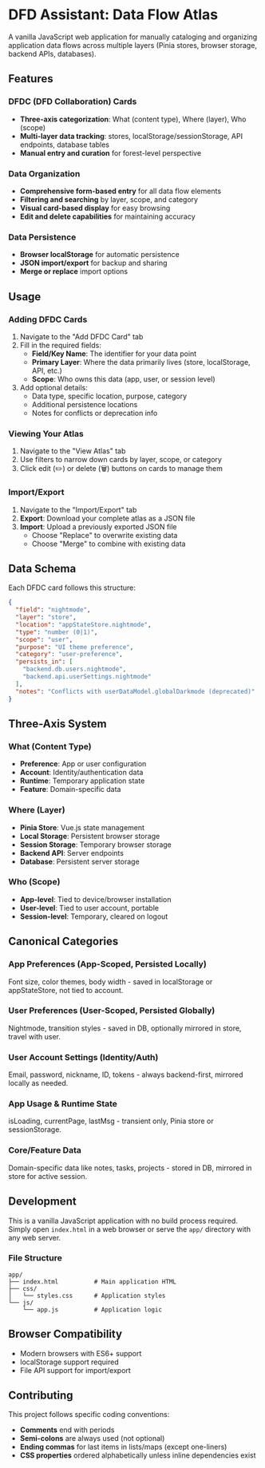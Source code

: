 # DFD Assistant: Data Flow Atlas

A vanilla JavaScript web application for manually cataloging and organizing application data flows across multiple layers (Pinia stores, browser storage, backend APIs, databases).

## Features

### DFDC (DFD Collaboration) Cards
- **Three-axis categorization**: What (content type), Where (layer), Who (scope)
- **Multi-layer data tracking**: stores, localStorage/sessionStorage, API endpoints, database tables
- **Manual entry and curation** for forest-level perspective

### Data Organization
- **Comprehensive form-based entry** for all data flow elements
- **Filtering and searching** by layer, scope, and category
- **Visual card-based display** for easy browsing
- **Edit and delete capabilities** for maintaining accuracy

### Data Persistence
- **Browser localStorage** for automatic persistence
- **JSON import/export** for backup and sharing
- **Merge or replace** import options

## Usage

### Adding DFDC Cards

1. Navigate to the "Add DFDC Card" tab
2. Fill in the required fields:
   - **Field/Key Name**: The identifier for your data point
   - **Primary Layer**: Where the data primarily lives (store, localStorage, API, etc.)
   - **Scope**: Who owns this data (app, user, or session level)
3. Add optional details:
   - Data type, specific location, purpose, category
   - Additional persistence locations
   - Notes for conflicts or deprecation info

### Viewing Your Atlas

1. Navigate to the "View Atlas" tab
2. Use filters to narrow down cards by layer, scope, or category
3. Click edit (✏️) or delete (🗑️) buttons on cards to manage them

### Import/Export

1. Navigate to the "Import/Export" tab
2. **Export**: Download your complete atlas as a JSON file
3. **Import**: Upload a previously exported JSON file
   - Choose "Replace" to overwrite existing data
   - Choose "Merge" to combine with existing data

## Data Schema

Each DFDC card follows this structure:

```json
{
  "field": "nightmode",
  "layer": "store",
  "location": "appStateStore.nightmode",
  "type": "number (0|1)",
  "scope": "user",
  "purpose": "UI theme preference",
  "category": "user-preference",
  "persists_in": [
    "backend.db.users.nightmode",
    "backend.api.userSettings.nightmode"
  ],
  "notes": "Conflicts with userDataModel.globalDarkmode (deprecated)"
}
```

## Three-Axis System

### What (Content Type)
- **Preference**: App or user configuration
- **Account**: Identity/authentication data
- **Runtime**: Temporary application state
- **Feature**: Domain-specific data

### Where (Layer)
- **Pinia Store**: Vue.js state management
- **Local Storage**: Persistent browser storage
- **Session Storage**: Temporary browser storage
- **Backend API**: Server endpoints
- **Database**: Persistent server storage

### Who (Scope)
- **App-level**: Tied to device/browser installation
- **User-level**: Tied to user account, portable
- **Session-level**: Temporary, cleared on logout

## Canonical Categories

### App Preferences (App-Scoped, Persisted Locally)
Font size, color themes, body width - saved in localStorage or appStateStore, not tied to account.

### User Preferences (User-Scoped, Persisted Globally)
Nightmode, transition styles - saved in DB, optionally mirrored in store, travel with user.

### User Account Settings (Identity/Auth)
Email, password, nickname, ID, tokens - always backend-first, mirrored locally as needed.

### App Usage & Runtime State
isLoading, currentPage, lastMsg - transient only, Pinia store or sessionStorage.

### Core/Feature Data
Domain-specific data like notes, tasks, projects - stored in DB, mirrored in store for active session.

## Development

This is a vanilla JavaScript application with no build process required. Simply open `index.html` in a web browser or serve the `app/` directory with any web server.

### File Structure
```
app/
├── index.html          # Main application HTML
├── css/
│   └── styles.css      # Application styles
└── js/
    └── app.js          # Application logic
```

## Browser Compatibility

- Modern browsers with ES6+ support
- localStorage support required
- File API support for import/export

## Contributing

This project follows specific coding conventions:
- **Comments** end with periods
- **Semi-colons** are always used (not optional)
- **Ending commas** for last items in lists/maps (except one-liners)
- **CSS properties** ordered alphabetically unless inline dependencies exist
